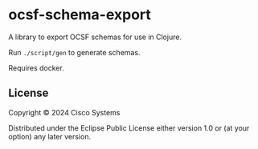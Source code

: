 # ocsf-schema-export

A library to export OCSF schemas for use in Clojure.

Run `./script/gen` to generate schemas.

Requires docker.

## License

Copyright © 2024 Cisco Systems

Distributed under the Eclipse Public License either version 1.0 or (at
your option) any later version.
